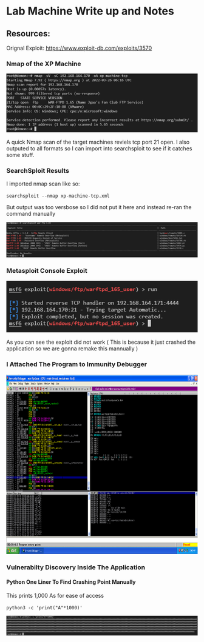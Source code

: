# Lab Machine Write up and Notes 

## Resources: 

Orignal Exploit: https://www.exploit-db.com/exploits/3570


### Nmap of the XP Machine

<img src="/images/nmap-xp-machine-tcp.png" >

A quick Nmap scan of the target machines reviels tcp port 21 open. I also outputed to all formats 
so I can import into searchsploit to see if it catches some stuff. 

###  SearchSploit Results

I imported nmap scan like so: 

``
searchsploit --nmap xp-machine-tcp.xml 
``

But output was too versbose so I did not put it here and instead re-ran the command manually 

<img src="/images/searchsploit-1.png" >


###  Metasploit Console Exploit

<img src="/images/msfconsole.png" >

As you can see the exploit did not work ( This is because it just crashed the application so we are gonna remake this mannually )


### I Attached The Program to Immunity Debugger 

<img src="/images/immunity-ftp.png" width=812px height=474px>


### Vulnerabilty Discovery Inside The Application 

#### Python One Liner To Find Crashing Point Manually

This prints 1,000 As for ease of access 

``
python3 -c 'print("A"*1000)'
``


<img src="/images/python-oneliner.png">
